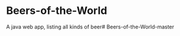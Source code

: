 Beers-of-the-World
==================

A java web app, listing all kinds of beer# Beers-of-the-World-master
